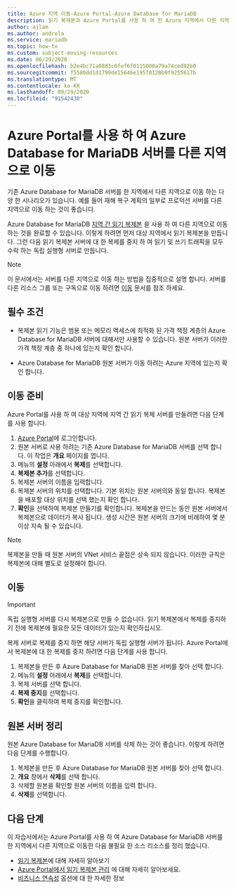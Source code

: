 ```yaml
---
title: Azure 지역 이동-Azure Portal-Azure Database for MariaDB
description: 읽기 복제본과 Azure Portal를 사용 하 여 한 Azure 지역에서 다른 지역으로 Azure Database for MariaDB 서버를 이동 합니다.
author: ajlam
ms.author: andrela
ms.service: mariadb
ms.topic: how-to
ms.custom: subject-moving-resources
ms.date: 06/29/2020
ms.openlocfilehash: b2e4bc71a0883c6fef6f0115080a79a74ced92b0
ms.sourcegitcommit: f5580dd1d1799de15646e195f0120b9f9255617b
ms.translationtype: MT
ms.contentlocale: ko-KR
ms.lasthandoff: 09/29/2020
ms.locfileid: "91542430"
---
```

# <a name="move-an-azure-database-for-mariadb-server-to-another-region-by-using-the-azure-portal"></a>Azure Portal를 사용 하 여 Azure Database for MariaDB 서버를 다른 지역으로 이동

기존 Azure Database for MariaDB 서버를 한 지역에서 다른 지역으로 이동 하는 다양 한 시나리오가 있습니다. 예를 들어 재해 복구 계획의 일부로 프로덕션 서버를 다른 지역으로 이동 하는 것이 좋습니다.

Azure Database for MariaDB [지역 간 읽기 복제본](concepts-read-replicas.md#cross-region-replication) 을 사용 하 여 다른 지역으로 이동 하는 것을 완료할 수 있습니다. 이렇게 하려면 먼저 대상 지역에서 읽기 복제본을 만듭니다. 그런 다음 읽기 복제본 서버에 대 한 복제를 중지 하 여 읽기 및 쓰기 트래픽을 모두 수락 하는 독립 실행형 서버로 만듭니다. 

> [!NOTE]
> 이 문서에서는 서버를 다른 지역으로 이동 하는 방법을 집중적으로 설명 합니다. 서버를 다른 리소스 그룹 또는 구독으로 이동 하려면 [이동](https://docs.microsoft.com/azure/azure-resource-manager/management/move-resource-group-and-subscription) 문서를 참조 하세요. 

## <a name="prerequisites"></a>필수 조건

- 복제본 읽기 기능은 범용 또는 메모리 액세스에 최적화 된 가격 책정 계층의 Azure Database for MariaDB 서버에 대해서만 사용할 수 있습니다. 원본 서버가 이러한 가격 책정 계층 중 하나에 있는지 확인 합니다.

- Azure Database for MariaDB 원본 서버가 이동 하려는 Azure 지역에 있는지 확인 합니다.

## <a name="prepare-to-move"></a>이동 준비

Azure Portal를 사용 하 여 대상 지역에 지역 간 읽기 복제 서버를 만들려면 다음 단계를 사용 합니다.

1. [Azure Portal](https://portal.azure.com/)에 로그인합니다.
1. 원본 서버로 사용 하려는 기존 Azure Database for MariaDB 서버를 선택 합니다. 이 작업은 **개요** 페이지를 엽니다.
1. 메뉴의 **설정** 아래에서 **복제**를 선택합니다.
1. **복제본 추가**를 선택합니다.
1. 복제본 서버의 이름을 입력합니다.
1. 복제본 서버의 위치를 선택합니다. 기본 위치는 원본 서버의와 동일 합니다. 복제본을 배포할 대상 위치를 선택 했는지 확인 합니다.
1. **확인**을 선택하여 복제본 만들기를 확인합니다. 복제본을 만드는 동안 원본 서버에서 복제본으로 데이터가 복사 됩니다. 생성 시간은 원본 서버의 크기에 비례하여 몇 분 이상 지속 될 수 있습니다.

>[!NOTE]
> 복제본을 만들 때 원본 서버의 VNet 서비스 끝점은 상속 되지 않습니다. 이러한 규칙은 복제본에 대해 별도로 설정해야 합니다.

## <a name="move"></a>이동

> [!IMPORTANT]
> 독립 실행형 서버를 다시 복제본으로 만들 수 없습니다.
> 읽기 복제본에서 복제를 중지하기 전에 복제본에 필요한 모든 데이터가 있는지 확인하십시오.

복제 서버로 복제를 중지 하면 해당 서버가 독립 실행형 서버가 됩니다. Azure Portal에서 복제본에 대 한 복제를 중지 하려면 다음 단계를 사용 합니다.

1. 복제본을 만든 후 Azure Database for MariaDB 원본 서버를 찾아 선택 합니다. 
1. 메뉴의 **설정** 아래에서 **복제**를 선택합니다.
1. 복제 서버를 선택 합니다.
1. **복제 중지**를 선택합니다.
1. **확인**을 클릭하여 복제 중지를 확인합니다.

## <a name="clean-up-source-server"></a>원본 서버 정리

원본 Azure Database for MariaDB 서버를 삭제 하는 것이 좋습니다. 이렇게 하려면 다음 단계를 수행합니다.

1. 복제본을 만든 후 Azure Database for MariaDB 원본 서버를 찾아 선택 합니다.
1. **개요** 창에서 **삭제**를 선택 합니다.
1. 삭제할 원본을 확인할 원본 서버의 이름을 입력 합니다.
1. **삭제**를 선택합니다.

## <a name="next-steps"></a>다음 단계

이 자습서에서는 Azure Portal를 사용 하 여 Azure Database for MariaDB 서버를 한 지역에서 다른 지역으로 이동한 다음 불필요 한 소스 리소스를 정리 했습니다. 

- [읽기 복제본](concepts-read-replicas.md)에 대해 자세히 알아보기
- [Azure Portal에서 읽기 복제본 관리](howto-read-replicas-portal.md) 에 대해 자세히 알아보세요.
- [비즈니스 연속성](concepts-business-continuity.md) 옵션에 대 한 자세한 정보
